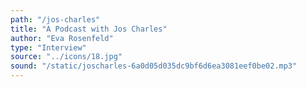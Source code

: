 ```yaml
---
path: "/jos-charles"
title: "A Podcast with Jos Charles"
author: "Eva Rosenfeld"
type: "Interview" 
source: "../icons/18.jpg"
sound: "/static/joscharles-6a0d05d035dc9bf6d6ea3081eef0be02.mp3"
---
```

